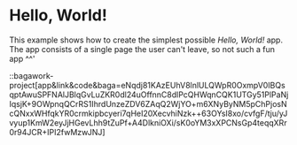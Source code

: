 <script>
	import ViewApp from '$lib/ViewApp.svelte'
</script>

# Hello, World!
This example shows how to create the simplest possible *Hello, World!* app. The app consists of a single page the user can't leave, so not such a fun app ^^'

::bagawork-project[app&link&code&baga=eNqdj81KAzEUhV8lnlULQWpR0OxmpV0IBQsqptAwuSPFNAlJBlqGvLuZKR0dl24uOffnnC8dlPcQHWqnCQK1UTGy51PlPaNjIqsjK+9OWpnqQCrRS1IhrdUnzeZDV6ZAqQ2WjYO+m6XNyByNM5pChPjosNcQNxxWHfqkYR0crmkipbcyeri7qHeI20XecvhiNzk++63OYsI8xo/cvfgF/tju/yJvyup1KmW2eyJjHGevLhh9tZuPf+A4DlkniOXi/sK0oYM3xXPCNsGp4teqqXRr0r94JCR+IPI2fwMzwJNJ]